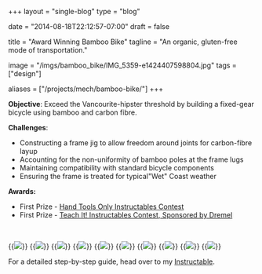 +++
layout =    "single-blog"
type =      "blog"

date = "2014-08-18T22:12:57-07:00"
draft =     false

title = "Award Winning Bamboo Bike"
tagline = "An organic, gluten-free mode of transportation."

image =     "/imgs/bamboo_bike/IMG_5359-e1424407598804.jpg"
tags =      ["design"]

aliases =   ["/projects/mech/bamboo-bike/"]
+++

<p><strong>Objective</strong>: Exceed the Vancourite-hipster threshold by building a fixed-gear bicycle using bamboo and carbon fibre.</p>

<p><strong>Challenges</strong>:</p>

<ul>
	<li style="text-align: left;">Constructing a frame jig to allow freedom around joints for carbon-fibre layup</li>
	<li style="text-align: left;">Accounting for the non-uniformity of bamboo poles at the frame lugs</li>
	<li style="text-align: left;">Maintaining compatibility with standard bicycle components</li>
	<li style="text-align: left;">Ensuring the frame is treated for typical"Wet" Coast weather</li>
</ul>
<p><strong>Awards:</strong></p>
<ul>
	<li>First Prize - <a href="http://www.instructables.com/contest/handtoolsonly/" target="_blank">Hand Tools Only Instructables Contest</a></li>
	<li>First Prize - <a href="http://www.instructables.com/contest/teachit/" target="_blank">Teach It! Instructables Contest, Sponsored by Dremel</a></li>
</ul>

<br>

{{<img caption="Track bicycle custom geometry." src="/imgs/bamboo_bike/Bike-frame-geometry-1024x567.png">}}
{{<img caption="Frame dimensions with tubes shown to determine the required cut lengths of bamboo." src="/imgs/bamboo_bike/Drawing-Bike-frame-dimensions-1024x680.png">}}
{{<img caption="Frame jig modeled in SolidWorks." src="/imgs/bamboo_bike/Bamboo-bike-in-jig-1-1024x572.jpg">}}
{{<img caption="Bamboo poles after heat treatment in the oven, preparing for the next heat treatment." src="/imgs/bamboo_bike/2013-09-15-14.21.10-1024x768.jpg">}}
{{<img caption="Dry fitting of bamboo poles after mitering." src="/imgs/bamboo_bike/05-IMG_3962.jpg">}}
{{<img caption="Bottom bracket junction with mitered bamboo." src="/imgs/bamboo_bike/07-IMG_3968.jpg">}}
{{<img caption="Slotted bamboo to fit the dropouts." src="/imgs/bamboo_bike/11-IMG_3985-1024x768.jpg">}}
{{<img caption="Frame wrapped, sanded, and ready for finishing details." src="/imgs/bamboo_bike/IMG_20140817_143412-1024x768.jpg">}}
{{<img caption="Applying the final touches to the bottom bracket." src="/imgs/bamboo_bike/IMG_20140817_153701-768x1024.jpg">}}
{{<img caption="Aaaand we're done!" src="/imgs/bamboo_bike/IMG_5364-1024x768.jpg">}}

<p>For a detailed step-by-step guide, head over to my <a href="http://www.instructables.com/id/Building-a-Carbon-Fibre-Bamboo-Bicycle-From-Scratc/" target="_blank">Instructable</a>.</p>
